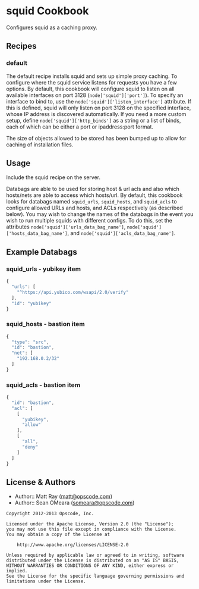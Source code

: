 squid Cookbook
==============
Configures squid as a caching proxy.


Recipes
-------
### default
The default recipe installs squid and sets up simple proxy caching. To configure where the squid service listens for
requests you have a few options. By default, this cookbook will configure squid to listen on all available interfaces
on port 3128 (`node['squid']['port']`). To specify an interface to bind to, use the `node['squid']['listen_interface']`
attribute. If this is defined, squid will only listen on port 3128 on the specified interface, whose IP address is
discovered automatically. If you need a more custom setup, define `node['squid']['http_binds']` as a string or a list
of binds, each of which can be either a port or ipaddress:port format.

The size of objects allowed to be stored has been bumped up to allow for caching of installation files.


Usage
-----
Include the squid recipe on the server.

Databags are able to be used for storing host & url acls and also which hosts/nets are able to access which hosts/url.
By default, this cookbook looks for databags named `squid_urls`, `squid_hosts`, and `squid_acls` to configure allowed
URLs and hosts, and ACLs respectively (as described below). You may wish to change the names of the databags in the
event you wish to run multiple squids with different configs. To do this, set the attributes
`node['squid']['urls_data_bag_name']`, `node['squid']['hosts_data_bag_name']`, and `node['squid']['acls_data_bag_name']`.

Example Databags
----------------
### squid_urls - yubikey item
```javascript
{
  "urls": [
    "^https://api.yubico.com/wsapi/2.0/verify"
  ],
  "id": "yubikey"
}
```

### squid_hosts - bastion item
```javascript
{
  "type": "src",
  "id": "bastion",
  "net": [
    "192.168.0.2/32"
  ]
}
```

### squid_acls - bastion item
```javascript
{
  "id": "bastion",
  "acl": [
    [
      "yubikey",
      "allow"
    ],
    [
      "all",
      "deny"
    ]
  ]
}
```


License & Authors
-----------------
- Author:: Matt Ray (<matt@opscode.com>)
- Author:: Sean OMeara (<someara@opscode.com>)

```text
Copyright 2012-2013 Opscode, Inc.

Licensed under the Apache License, Version 2.0 (the "License");
you may not use this file except in compliance with the License.
You may obtain a copy of the License at

    http://www.apache.org/licenses/LICENSE-2.0

Unless required by applicable law or agreed to in writing, software
distributed under the License is distributed on an "AS IS" BASIS,
WITHOUT WARRANTIES OR CONDITIONS OF ANY KIND, either express or implied.
See the License for the specific language governing permissions and
limitations under the License.
```
